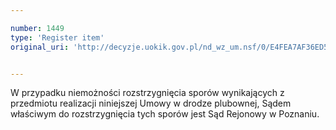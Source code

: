 ```yaml
---

number: 1449
type: 'Register item'
original_uri: 'http://decyzje.uokik.gov.pl/nd_wz_um.nsf/0/E4FEA7AF36ED5BFDC12574780038F6D2?OpenDocument'


---
```


W przypadku niemożności rozstrzygnięcia sporów wynikających z przedmiotu realizacji niniejszej Umowy w drodze plubownej, Sądem właściwym do rozstrzygnięcia tych sporów jest Sąd Rejonowy w Poznaniu. 

